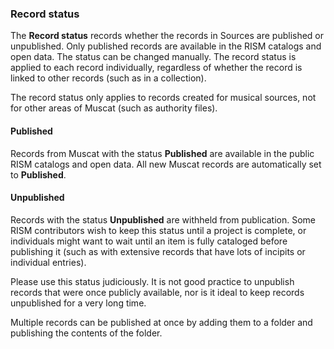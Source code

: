 ### Record status

The **Record status** records whether the records in Sources are published or unpublished. Only published records are available in the RISM catalogs and open data. The status can be
changed manually. The record status is applied to each record individually, regardless of whether the record is linked to other records (such as in a collection).  

The record status only applies to records created for musical sources, not for other areas of Muscat (such as authority files).  

#### Published  

Records from Muscat with the status **Published** are available in the public RISM catalogs and open data. All new Muscat records are automatically set to **Published**.

#### Unpublished  

Records with the status **Unpublished** are withheld from publication. Some RISM contributors wish to
keep this status until a project is complete, or individuals might want to wait until an item is fully cataloged
before publishing it (such as with extensive records that have lots of incipits or individual entries).

Please use this status judiciously. It is not good practice to unpublish records that were once publicly available, nor
is it ideal to keep records unpublished for a very long time.  

Multiple records can be published at once by adding them to a folder and publishing the contents of the folder.  
